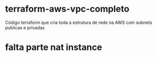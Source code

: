 # terraform-aws-vpc-completo
Código terraform que cria toda a estrutura de rede na AWS com subnets publicas e privadas


# falta parte nat instance